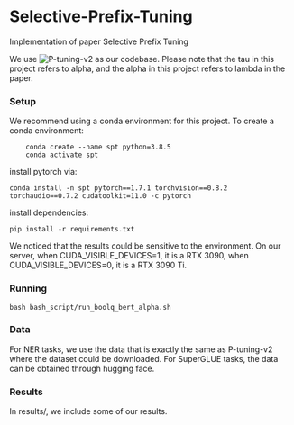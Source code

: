 # Selective-Prefix-Tuning
Implementation of paper Selective Prefix Tuning

We use ![P-tuning-v2](https://github.com/THUDM/P-tuning-v2) as our codebase. 
Please note that the tau in this project refers to alpha, and the alpha in this project refers to lambda in the paper.

### Setup
We recommend using a conda environment for this project. To create a conda environment:
```
    conda create --name spt python=3.8.5
    conda activate spt
```
install pytorch via:

```
conda install -n spt pytorch==1.7.1 torchvision==0.8.2 torchaudio==0.7.2 cudatoolkit=11.0 -c pytorch
```

install dependencies:
```
pip install -r requirements.txt
```

We noticed that the results could be sensitive to the environment. 
On our server, when CUDA_VISIBLE_DEVICES=1, it is a RTX 3090, when CUDA_VISIBLE_DEVICES=0, it is a RTX 3090 Ti.

### Running
```
bash bash_script/run_boolq_bert_alpha.sh
```

### Data
For NER tasks, we use the data that is exactly the same as P-tuning-v2 where the dataset could be downloaded.
For SuperGLUE tasks, the data can be obtained through hugging face.

### Results
In results/, we include some of our results.





